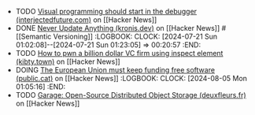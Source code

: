 - TODO [Visual programming should start in the debugger (interjectedfuture.com)](https://news.ycombinator.com/item?id=40968215) on [[Hacker News]]
- DONE [Never Update Anything (kronis.dev)](https://news.ycombinator.com/item?id=41009942) on [[Hacker News]] #[[Semantic Versioning]]
  :LOGBOOK:
  CLOCK: [2024-07-21 Sun 01:02:08]--[2024-07-21 Sun 01:23:05] =>  00:20:57
  :END:
- TODO [How to pwn a billion dollar VC firm using inspect element (kibty.town)](https://news.ycombinator.com/item?id=41016768) on [[Hacker News]]
- DOING [The European Union must keep funding free software (public.cat)](https://news.ycombinator.com/item?id=41010458) on [[Hacker News]]
  :LOGBOOK:
  CLOCK: [2024-08-05 Mon 01:05:16]
  :END:
- TODO [Garage: Open-Source Distributed Object Storage (deuxfleurs.fr)](https://news.ycombinator.com/item?id=41013004) on [[Hacker News]]